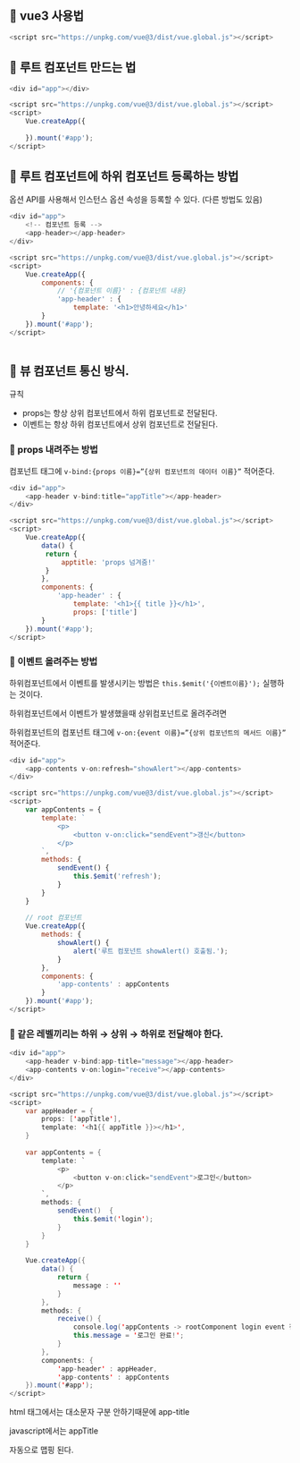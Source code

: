 ## 📌 vue3 사용법

```javascript
<script src="https://unpkg.com/vue@3/dist/vue.global.js"></script>
```

## 📌 루트 컴포넌트 만드는 법

```javascript
<div id="app"></div>

<script src="https://unpkg.com/vue@3/dist/vue.global.js"></script>
<script>
	Vue.createApp({
	
	}).mount('#app');
</script>
```

## 📌 루트 컴포넌트에 하위 컴포넌트 등록하는 방법

옵션 API를 사용해서 인스턴스 옵션 속성을 등록할 수 있다. (다른 방법도 있음)

```javascript
<div id="app">
	<!-- 컴포넌트 등록 -->
	<app-header></app-header>
</div>

<script src="https://unpkg.com/vue@3/dist/vue.global.js"></script>
<script>
	Vue.createApp({
		components: {
			// '{컴포넌트 이름}' : {컴포넌트 내용}
			'app-header' : {
				template: '<h1>안녕하세요</h1>'
		}
	}).mount('#app');
</script>
	
```

## 📌 뷰 컴포넌트 통신 방식.

규칙
- props는 항상 상위 컴포넌트에서 하위 컴포넌트로 전달된다.
- 이벤트는 항상 하위 컴포넌트에서 상위 컴포넌트로 전달된다.

### 🐥 props 내려주는 방법

컴포넌트 태그에 `v-bind:{props 이름}=”{상위 컴포넌트의 데이터 이름}”` 적어준다.

```javascript
<div id="app">
	<app-header v-bind:title="appTitle"></app-header>
</div>

<script src="https://unpkg.com/vue@3/dist/vue.global.js"></script>
<script>
	Vue.createApp({
		data() {
		 return {
			 apptitle: 'props 넘겨줌!'
		 }
		},
		components: {
			'app-header' : {
				template: '<h1>{{ title }}</h1>',
				props: ['title'] 
		}
	}).mount('#app');
</script>
```

### 🐥 이벤트 올려주는 방법

하위컴포넌트에서 이벤트를 발생시키는 방법은 `this.$emit('{이벤트이름}');` 실행하는 것이다.

하위컴포넌트에서 이벤트가 발생했을때 상위컴포넌트로 올려주려면

하위컴포넌트의 컴포넌트 태그에 `v-on:{event 이름}=”{상위 컴포넌트의 메서드 이름}”` 적어준다.

```javascript
<div id="app">
	<app-contents v-on:refresh="showAlert"></app-contents>
</div>

<script src="https://unpkg.com/vue@3/dist/vue.global.js"></script>
<script>
	var appContents = {
		template: `
			<p>
				<button v-on:click="sendEvent">갱신</button>
			</p>	
		`,
		methods: {
			sendEvent() {
				this.$emit('refresh');	
			}
		}
	}
	
	// root 컴포넌트
	Vue.createApp({
		methods: {
			showAlert() {
				alert('루트 컴포넌트 showAlert() 호출됨.');
			}
		},
		components: {
			'app-contents' : appContents
		}
	}).mount('#app');
</script>
```

### 🐥 같은 레벨끼리는 하위 → 상위 → 하위로 전달해야 한다.

```java
<div id="app">
	<app-header v-bind:app-title="message"></app-header>
	<app-contents v-on:login="receive"></app-contents>
</div>

<script src="https://unpkg.com/vue@3/dist/vue.global.js"></script>
<script>
	var appHeader = {
		props: ['appTitle'],
		template: '<h1{{ appTitle }}></h1>',
	}
	
	var appContents = {
		template: `
			<p>
				<button v-on:click="sendEvent">로그인</button>
			</p>
		`,
		methods: {
			sendEvent()  {
				this.$emit('login');			
			}
		}
	}
	
	Vue.createApp({
		data() {
			return {
				message : ''
			}
		},
		methods: {
			receive() {
				console.log('appContents -> rootComponent login event 전달됨');
				this.message = '로그인 완료!';
			}
		},
		components: {
			'app-header' : appHeader,
			'app-contents' : appContents
	}).mount('#app');
</script>
```

html 태그에서는 대소문자 구분 안하기때문에 app-title

javascript에서는 appTitle

자동으로 맵핑 된다.
